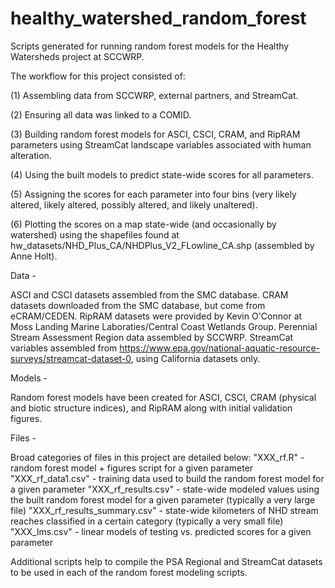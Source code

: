 # healthy_watershed_random_forest
Scripts generated for running random forest models for the Healthy Watersheds project at SCCWRP.

The workflow for this project consisted of:

(1) Assembling data from SCCWRP, external partners, and StreamCat.

(2) Ensuring all data was linked to a COMID.

(3) Building random forest models for ASCI, CSCI, CRAM, and RipRAM parameters using StreamCat landscape variables associated with human alteration.

(4) Using the built models to predict state-wide scores for all parameters.

(5) Assigning the scores for each parameter into four bins (very likely altered, likely altered, possibly altered, and likely unaltered).

(6) Plotting the scores on a map state-wide (and occasionally by watershed) using the shapefiles found at hw_datasets/NHD_Plus_CA/NHDPlus_V2_FLowline_CA.shp (assembled by Anne Holt).

Data - 

ASCI and CSCI datasets assembled from the SMC database. CRAM datasets downloaded from the SMC database, but come from eCRAM/CEDEN. RipRAM datasets were provided by Kevin O'Connor at Moss Landing Marine Laboraties/Central Coast Wetlands Group. Perennial Stream Assessment Region data assembled by SCCWRP. StreamCat variables assembled from https://www.epa.gov/national-aquatic-resource-surveys/streamcat-dataset-0, using California datasets only.

Models -

Random forest models have been created for ASCI, CSCI, CRAM (physical and biotic structure indices), and RipRAM along with initial validation figures.

Files -

Broad categories of files in this project are detailed below:
"XXX_rf.R" - random forest model + figures script for a given parameter
"XXX_rf_data1.csv" - training data used to build the random forest model for a given parameter
"XXX_rf_results.csv" - state-wide modeled values using the built random forest model for a given parameter (typically a very large file)
"XXX_rf_results_summary.csv" - state-wide kilometers of NHD stream reaches classified in a certain category (typically a very small file)
"XXX_lms.csv" - linear models of testing vs. predicted scores for a given parameter

Additional scripts help to compile the PSA Regional and StreamCat datasets to be used in each of the random forest modeling scripts.

